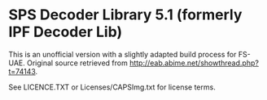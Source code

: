 SPS Decoder Library 5.1 (formerly IPF Decoder Lib)
==================================================

This is an unofficial version with a slightly adapted build process for FS-UAE.
Original source retrieved from http://eab.abime.net/showthread.php?t=74143.

See LICENCE.TXT or Licenses/CAPSImg.txt for license terms.
